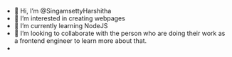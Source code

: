 - 👋 Hi, I’m @SingamsettyHarshitha
- 👀 I’m interested in creating webpages
- 🌱 I’m currently learning NodeJS
- 💞️ I’m looking to collaborate with the person who are doing their work as a frontend engineer to learn more about that.
- 

<!---
SingamsettyHarshitha/SingamsettyHarshitha is a ✨ special ✨ repository because its `README.md` (this file) appears on your GitHub profile.
You can click the Preview link to take a look at your changes.
--->
